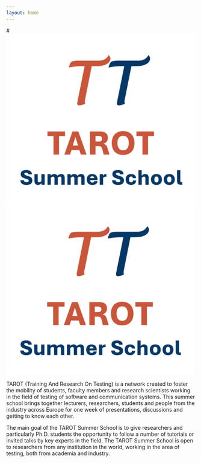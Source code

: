 ```yaml
---
layout: home
---
```


#![TAROT2024logo](/assets/icons/logo.png "TAROT2024 logo")
<img src="/assets/icons/logo.png" alt="TAROT2024 logo" style="width:500px; height500px"/>

TAROT (Training And Research On Testing) is a network created to foster the mobility of students, faculty members and research scientists working in the field of testing of software and communication systems. This summer school brings together lecturers, researchers, students and people from the industry across Europe for one week of presentations, discussions and getting to know each other.

The main goal of the TAROT Summer School is to give researchers and particularly Ph.D. students the opportunity to follow a number of tutorials or invited talks by key experts in the field. The TAROT Summer School is open to researchers from any institution in the world, working in the area of testing, both from academia and industry. 
